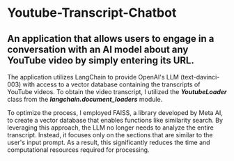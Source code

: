 # Youtube-Transcript-Chatbot
## An application that allows users to engage in a conversation with an AI model about any YouTube video by simply entering its URL.

The application utilizes LangChain to provide OpenAI's LLM (text-davinci-003) with access to a vector database containing the transcripts of YouTube videos. To obtain the video transcript, I utilized the ***YoutubeLoader*** class from the ***langchain.document_loaders*** module.

To optimize the process, I employed FAISS, a library developed by Meta AI, to create a vector database that enables functions like similarity search. By leveraging this approach, the LLM no longer needs to analyze the entire transcript. Instead, it focuses only on the sections that are similar to the user's input prompt. As a result, this significantly reduces the time and computational resources required for processing.
